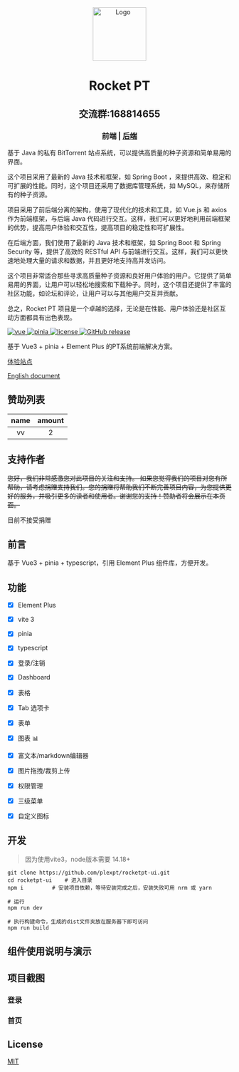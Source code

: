<div align="center">
  <img alt="Logo" width="120" height="120" src="./public/logo.png">
  <h1>Rocket PT</h1>
  <h2>交流群:168814655</h2>
  <h3><span>前端 | <a href="https://github.com/PlexPt/rocket-pt">后端</a></span></h3>
</div>


基于 Java 的私有 BitTorrent 站点系统，可以提供高质量的种子资源和简单易用的界面。

这个项目采用了最新的 Java 技术和框架，如 Spring Boot ，来提供高效、稳定和可扩展的性能。同时，这个项目还采用了数据库管理系统，如 MySQL，来存储所有的种子资源。

项目采用了前后端分离的架构，使用了现代化的技术和工具，如 Vue.js 和 axios 作为前端框架，与后端 Java 代码进行交互。这样，我们可以更好地利用前端框架的优势，提高用户体验和交互性，提高项目的稳定性和可扩展性。

在后端方面，我们使用了最新的 Java 技术和框架，如 Spring Boot 和 Spring Security 等，提供了高效的 RESTful API 与前端进行交互。这样，我们可以更快速地处理大量的请求和数据，并且更好地支持高并发访问。

这个项目非常适合那些寻求高质量种子资源和良好用户体验的用户。它提供了简单易用的界面，让用户可以轻松地搜索和下载种子。同时，这个项目还提供了丰富的社区功能，如论坛和评论，让用户可以与其他用户交互并贡献。

总之，Rocket PT 项目是一个卓越的选择，无论是在性能、用户体验还是社区互动方面都具有出色表现。

<a href="https://github.com/vuejs/vue">
    <img src="https://img.shields.io/badge/vue-3.1.2-brightgreen.svg" alt="vue">
  </a>
  <a href="https://github.com/vuejs/pinia">
    <img src="https://img.shields.io/badge/pinia-2.0.14-brightgreen.svg" alt="pinia">
  </a>
  <a href="https://github.com/plexpt/rocketpt-ui/blob/master/LICENSE">
    <img src="https://img.shields.io/github/license/mashape/apistatus.svg" alt="license">
  </a>
  <a href="https://github.com/plexpt/rocketpt-ui/releases">
    <img src="https://img.shields.io/github/release/plexpt/rocketpt-ui.svg" alt="GitHub release">
  </a>


基于 Vue3 + pinia + Element Plus 的PT系统前端解决方案。

[体验站点](https://pt.plexpt.com)

[English document](./README_EN.md)

## 赞助列表

| name | amount |
| :--: | :----: |
|  vv  |   2    |

## 支持作者

~~您好，我们非常感激您对此项目的关注和支持。 如果您觉得我们的项目对您有所帮助，请考虑捐赠支持我们。您的捐赠将帮助我们不断完善项目内容，为您提供更好的服务，并吸引更多的读者和使用者。谢谢您的支持！赞助者将会展示在本页面。~~

目前不接受捐赠

## 前言

基于 Vue3 + pinia + typescript，引用 Element Plus 组件库，方便开发。

## 功能

-   [x] Element Plus
-   [x] vite 3
-   [x] pinia
-   [x] typescript
-   [x] 登录/注销
-   [x] Dashboard
-   [x] 表格
-   [x] Tab 选项卡
-   [x] 表单
-   [x] 图表 :bar_chart:
-   [x] 富文本/markdown编辑器
-   [x] 图片拖拽/裁剪上传
-   [x] 权限管理
-   [x] 三级菜单
-   [x] 自定义图标


## 开发
> 因为使用vite3，node版本需要 14.18+

```shell
git clone https://github.com/plexpt/rocketpt-ui.git      
cd rocketpt-ui    # 进入目录
npm i         # 安装项目依赖，等待安装完成之后，安装失败可用 nrm 或 yarn

# 运行
npm run dev

# 执行构建命令，生成的dist文件夹放在服务器下即可访问
npm run build
```

## 组件使用说明与演示

## 项目截图

### 登录


### 首页

## License

[MIT](https://github.com/plexpt/rocketpt-ui/blob/master/LICENSE)
